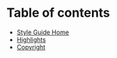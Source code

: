 # Table of contents

* [Style Guide Home](README.md)
* [Highlights](highlights.md)
* [Copyright](copyright.md)

